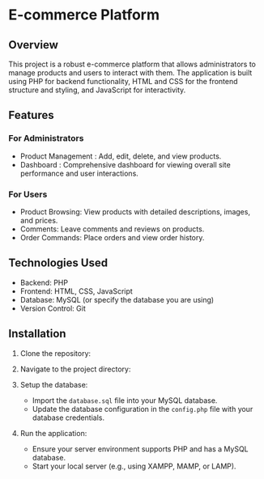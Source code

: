 # E-commerce Platform

## Overview

This project is a robust e-commerce platform that allows administrators to manage products and users to interact with them. The application is built using PHP for backend functionality, HTML and CSS for the frontend structure and styling, and JavaScript for interactivity.

## Features

### For Administrators
- Product Management : Add, edit, delete, and view products.
- Dashboard : Comprehensive dashboard for viewing overall site performance and user interactions.

### For Users
- Product Browsing: View products with detailed descriptions, images, and prices.
- Comments: Leave comments and reviews on products.
- Order Commands: Place orders and view order history.

## Technologies Used
- Backend: PHP
- Frontend: HTML, CSS, JavaScript
- Database: MySQL (or specify the database you are using)
- Version Control: Git

## Installation

1. Clone the repository:
  
2. Navigate to the project directory:
   
3. Setup the database:
    - Import the `database.sql` file into your MySQL database.
    - Update the database configuration in the `config.php` file with your database credentials.
4. Run the application:
    - Ensure your server environment supports PHP and has a MySQL database.
    - Start your local server (e.g., using XAMPP, MAMP, or LAMP).

